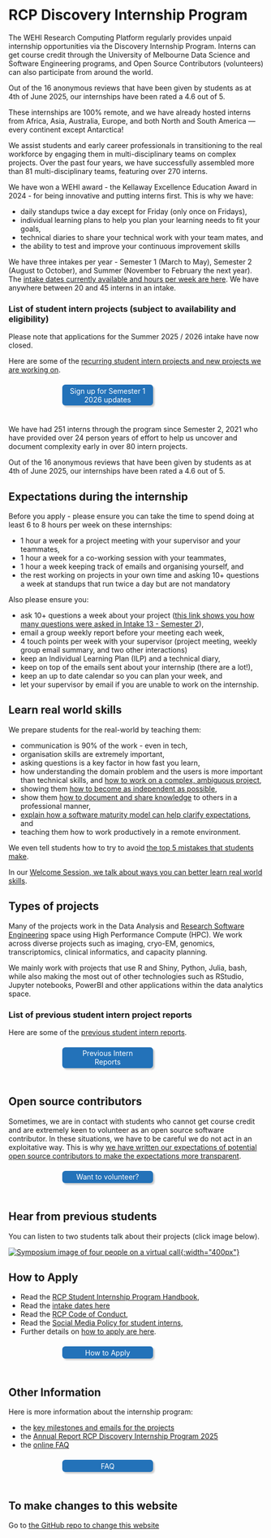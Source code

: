 # RCP Discovery Internship Program

The WEHI Research Computing Platform regularly provides unpaid internship opportunities via the Discovery Internship Program. Interns can get course credit through the University of Melbourne Data Science and Software Engineering programs, and Open Source Contributors (volunteers) can also participate from around the world. 

Out of the 16 anonymous reviews that have been given by students as at 4th of June 2025, our internships have been rated a 4.6 out of 5.

These internships are 100% remote, and we have already hosted interns from Africa, Asia, Australia, Europe, and both North and South America — every continent except Antarctica!

We assist students and early career professionals in transitioning to the real workforce by engaging them in multi-disciplinary teams on complex projects. Over the past four years, we have successfully assembled more than 81 multi-disciplinary teams, featuring over 270 interns.

We have won a WEHI award - the Kellaway Excellence Education Award in 2024 - for being innovative and putting interns first. This is why we have:
- daily standups twice a day except for Friday (only once on Fridays),
- individual learning plans to help you plan your learning needs to fit your goals,
- technical diaries to share your technical work with your team mates, and
- the ability to test and improve your continuous improvement skills 

We have three intakes per year - Semester 1 (March to May), Semester 2 (August to October), and Summer (November to February the next year). The [intake dates currently available and hours per week are here](intake_dates). We have anywhere between 20 and 45 interns in an intake.

### List of student intern projects (subject to availability and eligibility)

Please note that applications for the Summer 2025 / 2026 intake have now closed.

Here are some of the [recurring student intern projects and new projects we are working on](project-wikis).

<a href="https://forms.office.com/Pages/ResponsePage.aspx?id=4nJ8qs_FQEqiKqWFwEygfHucYnIbkjZJm7W73SM5JMBUN1lEOTNXWEI2WjI2OTRDV1E4MjlOSzNQNy4u" 
   style="color: white; background-color: #2372b9; margin: 0.5em; padding: 0.25em 1em; border-radius: 6px; box-shadow: 3px 3px 3px rgba(0,0,0,0.2); text-decoration: none; float: left; width: 30%; margin-left: 21%; margin-bottom: 24px; text-align: center;">
   Sign up for Semester 1 2026 updates
</a>
<div style="clear:both"></div>

We have had 251 interns through the program since Semester 2, 2021 who have provided over 24 person years of effort to help us uncover and document complexity early in over 80 intern projects.

Out of the 16 anonymous reviews that have been given by students as at 4th of June 2025, our internships have been rated a 4.6 out of 5.


## Expectations during the internship

Before you apply - please ensure you can take the time to spend doing at least 6 to 8 hours per week on these internships:
- 1 hour a week for a project meeting with your supervisor and your teammates, 
- 1 hour a week for a co-working session with your teammates,
- 1 hour a week keeping track of emails and organising yourself, and
- the rest working on projects in your own time and asking 10+ questions a week at standups that run twice a day but are not mandatory 

Also please ensure you:
- ask 10+ questions a week about your project ([this link shows you how many questions were asked in Intake 13 - Semester 2](https://keepthescore.com/board/vphrskbwqdjyr#)),
- email a group weekly report before your meeting each week,
- 4 touch points per week with your supervisor (project meeting, weekly group email summary, and two other interactions)
- keep an Individual Learning Plan (ILP) and a technical diary,
- keep on top of the emails sent about your internship (there are a lot!),
- keep an up to date calendar so you can plan your week, and
- let your supervisor by email if you are unable to work on the internship.

## Learn real world skills

We prepare students for the real-world by teaching them:
- communication is 90% of the work - even in tech,
- organisation skills are extremely important,
- asking questions is a key factor in how fast you learn,
- how understanding the domain problem and the users is more important than technical skills, and [how to work on a complex, ambiguous project](complex-projects),
- showing them [how to become as independent as possible](faq#you-ask-us-to-be-as-independent-as-possible-how-can-we-do-that), 
- show them [how to document and share knowledge](email-week-two) to others in a professional manner,
- [explain how a software maturity model can help clarify expectations](software_maturity_model), and 
- teaching them how to work productively in a remote environment.

We even tell students how to try to avoid [the top 5 mistakes that students make](top-5-mistakes).

In our [Welcome Session, we talk about ways you can better learn real world skills](https://doi.org/10.6084/m9.figshare.28503338).

## Types of projects

Many of the projects work in the Data Analysis and [Research Software Engineering](https://rse-aunz.github.io/) space using High Performance Compute (HPC). We work across diverse projects such as imaging, cryo-EM, genomics, transcriptomics, clinical informatics, and capacity planning.

We mainly work with projects that use R and Shiny, Python, Julia, bash, while also making the most out of other technologies such as RStudio, Jupyter notebooks, PowerBI and other applications within the data analytics space.


### List of previous student intern project reports

Here are some of the [previous student intern reports](intakes/).

<a href="intakes/" 
   style="color: white; background-color: #2372b9; margin: 0.5em; padding: 0.25em 1em; border-radius: 6px; box-shadow: 3px 3px 3px rgba(0,0,0,0.2); text-decoration: none; float: left; width: 30%; margin-left: 21%; margin-bottom: 24px; text-align: center;">
   Previous Intern Reports
</a>
<div style="clear:both"></div>

## Open source contributors

Sometimes, we are in contact with students who cannot get course credit and are extremely keen to volunteer as an open source software contributor. In these situations, we have to be careful we do not act in an exploitative way. This is why [we have written our expectations of potential open source contributors to make the expectations more transparent](/expectations_open_source_contributors). 

<a href="expectations_open_source_contributors" 
   style="color: white; background-color: #2372b9; margin: 0.5em; padding: 0.25em 1em; border-radius: 6px; box-shadow: 3px 3px 3px rgba(0,0,0,0.2); text-decoration: none; float: left; width: 30%; margin-left: 21%; margin-bottom: 24px; text-align: center;">
   Want to volunteer?
</a>
<div style="clear:both"></div>

## Hear from previous students

You can listen to two students talk about their projects (click image below).

[![Symposium image of four people on a virtual call](/assets/symposium.jpeg){:width="400px"}](https://www.youtube.com/watch?v=QVMrIFLXOFw)


## How to Apply

- Read the [RCP Student Internship Program Handbook](https://figshare.com/articles/presentation/Research_Computing_Platform_Student_Internship_Handbook/21259467),
- Read the [intake dates here](intake_dates)
- Read the [RCP Code of Conduct](/code-of-conduct),
- Read the [Social Media Policy for student interns](social_media_policy),
- Further details on [how to apply are here](how-to-apply).

<a href="how-to-apply" 
   style="color: white; background-color: #2372b9; margin: 0.5em; padding: 0.25em 1em; border-radius: 6px; box-shadow: 3px 3px 3px rgba(0,0,0,0.2); text-decoration: none; float: left; width: 30%; margin-left: 21%; margin-bottom: 24px; text-align: center;">
   How to Apply
</a>
<div style="clear:both"></div>

## Other Information

Here is more information about the internship program:
- the [key milestones and emails for the projects](emails-and-key-milestones)
- the [Annual Report RCP Discovery Internship Program 2025](https://doi.org/10.6084/m9.figshare.29146673)
- the [online FAQ](faq)

<a href="faq" 
   style="color: white; background-color: #2372b9; margin: 0.5em; padding: 0.25em 1em; border-radius: 6px; box-shadow: 3px 3px 3px rgba(0,0,0,0.2); text-decoration: none; float: left; width: 30%; margin-left: 21%; margin-bottom: 24px; text-align: center;">
   FAQ
</a>
<div style="clear:both"></div>

## To make changes to this website

Go to [the GitHub repo to change this website](https://github.com/WEHI-ResearchComputing/WEHI-ResearchComputing.github.io)
